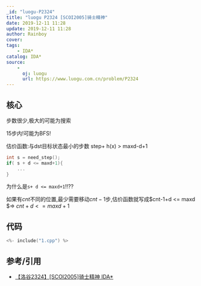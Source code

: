 ```yaml
---
_id: "luogu-P2324"
title: "luogu P2324 [SCOI2005]骑士精神"
date: 2019-12-11 11:28
update: 2019-12-11 11:28
author: Rainboy
cover: 
tags:
    - IDA*
catalog: IDA*
source: 
    - 
      oj: luogu
      url: https://www.luogu.com.cn/problem/P2324 
---
```


## 核心

步数很少,极大的可能为搜索

15步内!可能为BFS!

估价函数:与dst目标状态最小的步数
step+ h(x) > maxd-d+1

```c
int s = need_step();
if( s + d <= maxd+1){
    ...
}
```

为什么是`s+ d <= maxd+1`!!??

如果有$cnt$不同的位置,最少需要移动$cnt - 1$步,估价函数就写成$cnt-1+d <= maxd $=> $cnt+d<=maxd+1$

## 代码

```c
<%- include("1.cpp") %>
```

## 参考/引用

 - [【洛谷2324】[SCOI2005]骑士精神 IDA*](https://www.cnblogs.com/ZAGER/p/9768170.html)
